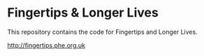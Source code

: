 # Fingertips & Longer Lives #

This repository contains the code for Fingertips and Longer Lives.

http://fingertips.phe.org.uk
